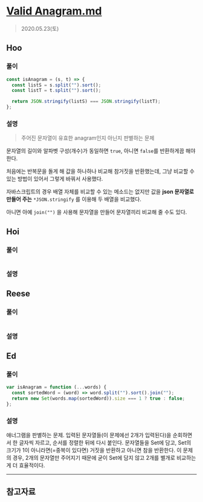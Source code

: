 # [Valid Anagram.md](https://leetcode.com/explore/interview/card/top-interview-questions-easy/127/strings/883/)

> 2020.05.23(토)

## Hoo

### 풀이

```js
const isAnagram = (s, t) => {
  const listS = s.split("").sort();
  const listT = t.split("").sort();

  return JSON.stringify(listS) === JSON.stringify(listT);
};
```

### 설명

> 주어진 문자열이 유효한 anagram인지 아닌지 판별하는 문제

문자열의 길이와 알파벳 구성(개수)가 동일하면 `true`, 아니면 `false`를 반환하게끔 해야 한다.

처음에는 반복문을 돌게 해 값을 하나하나 비교해 참거짓을 반환했는데, 그냥 비교할 수 있는 방법이 있어서 그렇게 바꿔서 사용했다.

자바스크립트의 경우 배열 자체를 비교할 수 있는 메소드는 없지만 값을 **json 문자열로 만들어 주는** `*JSON.stringify` 를 이용해 두 배열을 비교했다.

아니면 아예 `join("")` 을 사용해 문자열을 만들어 문자열끼리 비교해 줄 수도 있다.

## Hoi

### 풀이

```js
```

### 설명

## Reese

### 풀이

```js
```

### 설명

## Ed

### 풀이

```js
var isAnagram = function (...words) {
  const sortedWord = (word) => word.split("").sort().join("");
  return new Set(words.map(sortedWord)).size === 1 ? true : false;
};
```

### 설명

애너그램을 판별하는 문제. 입력된 문자열들(이 문제에선 2개가 입력된다)을 순회하면서 한 글자씩 자르고, 순서를 정렬한 뒤에 다시 붙인다. 문자열들을 Set에 담고, Set의 크기가 1이 아니라면(=중복이 있다면) 거짓을 반환하고 아니면 참을 반환한다. 이 문제의 경우, 2개의 문자열만 주어지기 때문에 굳이 Set에 담지 않고 2개를 별개로 비교하는게 더 효율적이다.

---

## 참고자료
